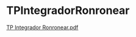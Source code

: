 # TPIntegradorRonronear
[TP Integrador Ronronear.pdf](https://github.com/Dvillano/TPIntegradorRonronear/files/7412832/TP.Integrador.Ronronear.pdf)
